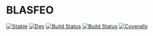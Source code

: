 # BLASFEO

[![Stable](https://img.shields.io/badge/docs-stable-blue.svg)](https://juliaembedded.github.io/BLASFEO.jl/stable)
[![Dev](https://img.shields.io/badge/docs-dev-blue.svg)](https://juliaembedded.github.io/BLASFEO.jl/dev)
[![Build Status](https://travis-ci.org/juliaembedded/BLASFEO.jl.svg?branch=master)](https://travis-ci.org/juliaembedded/BLASFEO.jl)
[![Build Status](https://ci.appveyor.com/api/projects/status/github/juliaembedded/BLASFEO.jl?svg=true)](https://ci.appveyor.com/project/imciner2/BLASFEO-jl)
[![Coveralls](https://coveralls.io/repos/github/juliaembedded/BLASFEO.jl/badge.svg?branch=master)](https://coveralls.io/github/juliaembedded/BLASFEO.jl?branch=master)

